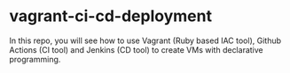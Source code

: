 # vagrant-ci-cd-deployment
In this repo, you will see how to use Vagrant (Ruby based IAC tool), Github Actions (CI tool) and Jenkins (CD tool)  to create VMs with declarative programming.

